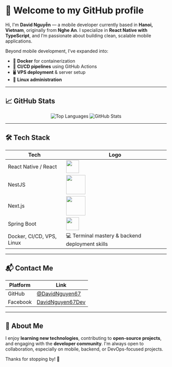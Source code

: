 # 👋 Welcome to my GitHub profile

Hi, I'm **David Nguyễn** — a mobile developer currently based in **Hanoi, Vietnam**, originally from **Nghe An**. I specialize in **React Native with TypeScript**, and I’m passionate about building clean, scalable mobile applications.

Beyond mobile development, I’ve expanded into:
- 🐳 **Docker** for containerization  
- 🔁 **CI/CD pipelines** using GitHub Actions  
- 🖥️ **VPS deployment** & server setup  
- 🐧 **Linux administration**

---

## 📈 GitHub Stats

<div align="center">
  <img src="https://github-readme-stats.vercel.app/api/top-langs/?username=DavidNguyen67&layout=compact" alt="Top Languages" />
  <img src="https://github-readme-stats.vercel.app/api?username=DavidNguyen67&show_icons=true&hide_border=true" alt="GitHub Stats" />
</div>

---

## 🛠️ Tech Stack

| Tech                     | Logo                                                                 |
|--------------------------|----------------------------------------------------------------------|
| React Native / React     | <img src="https://reactnative.dev/img/header_logo.svg" width="40"/> |
| NestJS                   | <img src="https://nestjs.com/img/logo_text.svg" width="60"/>        |
| Next.js                  | <img src="https://assets.vercel.com/image/upload/v1662130559/nextjs/Icon_light_background.png" width="60"/> |
| Spring Boot              | <img src="https://www.vectorlogo.zone/logos/springio/springio-icon.svg" width="40"/> |
| Docker, CI/CD, VPS, Linux| 💻 Terminal mastery & backend deployment skills                      |

---

## 📬 Contact Me

| Platform   | Link                                                               |
|------------|--------------------------------------------------------------------|
| GitHub     | [@DavidNguyen67](https://github.com/DavidNguyen67)                |
| Facebook   | [DavidNguyen67Dev](https://www.facebook.com/davidNguyen67Dev)     |

---

## 🙌 About Me

I enjoy **learning new technologies**, contributing to **open-source projects**, and engaging with the **developer community**. I'm always open to collaboration, especially on mobile, backend, or DevOps-focused projects.

Thanks for stopping by! 🚀
